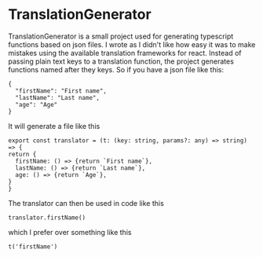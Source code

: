# TranslationGenerator
TranslationGenerator is a small project used for generating typescript functions based on json files.
I wrote as I didn't like how easy it was to make mistakes using the available translation frameworks for react.
Instead of passing plain text keys to a translation function, the project generates functions named after they keys.
So if you have a json file like this:
```
{
  "firstName": "First name",
  "lastName": "Last name",
  "age": "Age"
}
```
It will generate a file like this

```
export const translator = (t: (key: string, params?: any) => string) => {
return {
  firstName: () => {return `First name`},
  lastName: () => {return `Last name`},
  age: () => {return `Age`},
}
}
```

The translator can then be used in code like this
```
translator.firstName()
```
which I prefer over something like this 

```
t('firstName')
```
